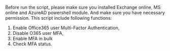 Before run the script, please make sure you installed Exchange online, MS online and AzureAD powershell module. And make sure you have necessary permission.
This script include following functions:
1.	Enable Office365 user Multi-Factor Authentication,
2.	Disable O365 user MFA,
3.	Enable MFA in bulk
4.	Check MFA status.
